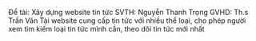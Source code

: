 Đề tài: Xây dựng website tin tức
SVTH: Nguyễn Thanh Trọng
GVHD: Th.s Trần Văn Tài
website cung cấp tin tức với nhiều thể loại, cho phép người xem tìm kiếm loại tin tức mình cần, theo dõi tin tức mới nhất
